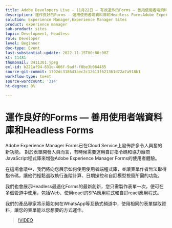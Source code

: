 ```yaml
---
title: Adobe Developers Live - 11月22日 — 有效運作的Forms — 善用使用者端資料庫和Headless Forms
description: 運作良好的Forms — 運用使用者端資料庫和Headless FormsAdobe Experience Manager Forms已在Cloud Service上發佈許多令人興奮的新功能。 對於表單開發人員而言，有時候需要運用自訂指令碼和協力廠商JavaScript程式庫來增強Adobe Experience Manager Forms使用者體驗。在此課程中，我們將說明如何使用使用者端程式庫，並讓表單作者取得指令碼，讓他們輕鬆選取執行進階計算、日期操控和自訂模型視窗所需的功能。我們還將展示Headless調適性Forms的最新創新，您一次可製作表單，並在多個管道中使用，包括網路、使用react的SPA應用程式和自訂react應用程式。我們的產品專家將示範如何在WhatsApp等互動管道中使用相同表單的資料擷取體驗 — 讓您能夠精確處理表單你想讓他們這麼想。
solution: Experience Manager,Experience Manager Sites
product: experience manager
sub-product: sites
topic: Development, Headless
role: Developer
level: Beginner
doc-type: Event
last-substantial-update: 2022-11-15T00:00:00Z
kt: 11481
thumbnail: 3411301.jpeg
exl-id: b221af94-831e-466f-9adf-f0be3b064485
source-git-commit: 1792dc318643aec2c12613f621361d72a7a918b1
workflow-type: tm+mt
source-wordcount: '314'
ht-degree: 0%

---
```


# 運作良好的Forms — 善用使用者端資料庫和Headless Forms

Adobe Experience Manager Forms已在Cloud Service上發佈許多令人興奮的新功能。 對於表單開發人員而言，有時候需要運用自訂指令碼和協力廠商JavaScript程式庫來增強Adobe Experience Manager Forms的使用者體驗。

在這場會議中，我們將向您展示如何使用使用者端程式庫，並讓表單作者無法取得指令碼，讓他們輕鬆選取執行進階計算、日期操控和自訂模型視窗所需的功能。

我們也會展示Headless最適化Forms的最新創新，您只需製作表單一次，便可在多個管道中使用，包括Web、使用react的SPA應用程式和自訂react應用程式。

我們的產品專家將示範如何在WhatsApp等互動式頻道中，使用相同的表單擷取資料，讓您的表單能以您想要的方式運作。

>[!VIDEO](https://video.tv.adobe.com/v/3411301/?quality=12&learn=on)
